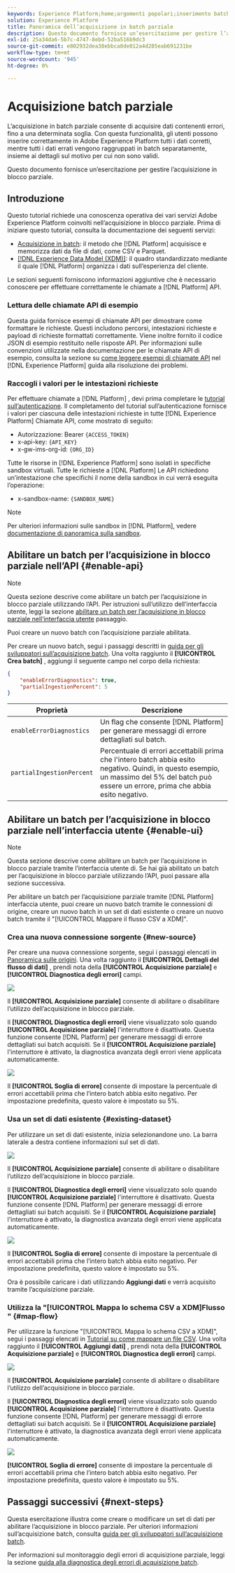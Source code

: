 ```yaml
---
keywords: Experience Platform;home;argomenti popolari;inserimento batch;inserimento batch;inserimento batch;inserimento parziale;inserimento parziale;recupero errore;recupero errore;inserimento batch parziale;inserimento batch parziale;inserimento parziale;inserimento;acquisizione;
solution: Experience Platform
title: Panoramica dell’acquisizione in batch parziale
description: Questo documento fornisce un’esercitazione per gestire l’acquisizione in blocco parziale.
exl-id: 25a34da6-5b7c-4747-8ebd-52ba516b9dc3
source-git-commit: e802932dea38ebbca8de012a4d285eab691231be
workflow-type: tm+mt
source-wordcount: '945'
ht-degree: 0%

---
```


# Acquisizione batch parziale

L’acquisizione in batch parziale consente di acquisire dati contenenti errori, fino a una determinata soglia. Con questa funzionalità, gli utenti possono inserire correttamente in Adobe Experience Platform tutti i dati corretti, mentre tutti i dati errati vengono raggruppati in batch separatamente, insieme ai dettagli sul motivo per cui non sono validi.

Questo documento fornisce un’esercitazione per gestire l’acquisizione in blocco parziale.

## Introduzione

Questo tutorial richiede una conoscenza operativa dei vari servizi Adobe Experience Platform coinvolti nell’acquisizione in blocco parziale. Prima di iniziare questo tutorial, consulta la documentazione dei seguenti servizi:

- [Acquisizione in batch](./overview.md): il metodo che [!DNL Platform] acquisisce e memorizza dati da file di dati, come CSV e Parquet.
- [[!DNL Experience Data Model (XDM)]](../../xdm/home.md): il quadro standardizzato mediante il quale [!DNL Platform] organizza i dati sull’esperienza del cliente.

Le sezioni seguenti forniscono informazioni aggiuntive che è necessario conoscere per effettuare correttamente le chiamate a [!DNL Platform] API.

### Lettura delle chiamate API di esempio

Questa guida fornisce esempi di chiamate API per dimostrare come formattare le richieste. Questi includono percorsi, intestazioni richieste e payload di richieste formattati correttamente. Viene inoltre fornito il codice JSON di esempio restituito nelle risposte API. Per informazioni sulle convenzioni utilizzate nella documentazione per le chiamate API di esempio, consulta la sezione su [come leggere esempi di chiamate API](../../landing/troubleshooting.md#how-do-i-format-an-api-request) nel [!DNL Experience Platform] guida alla risoluzione dei problemi.

### Raccogli i valori per le intestazioni richieste

Per effettuare chiamate a [!DNL Platform] , devi prima completare le [tutorial sull’autenticazione](https://www.adobe.com/go/platform-api-authentication-en). Il completamento del tutorial sull’autenticazione fornisce i valori per ciascuna delle intestazioni richieste in tutte [!DNL Experience Platform] Chiamate API, come mostrato di seguito:

- Autorizzazione: Bearer `{ACCESS_TOKEN}`
- x-api-key: `{API_KEY}`
- x-gw-ims-org-id: `{ORG_ID}`

Tutte le risorse in [!DNL Experience Platform] sono isolati in specifiche sandbox virtuali. Tutte le richieste a [!DNL Platform] Le API richiedono un’intestazione che specifichi il nome della sandbox in cui verrà eseguita l’operazione:

- x-sandbox-name: `{SANDBOX_NAME}`

>[!NOTE]
>
>Per ulteriori informazioni sulle sandbox in [!DNL Platform], vedere [documentazione di panoramica sulla sandbox](../../sandboxes/home.md).

## Abilitare un batch per l’acquisizione in blocco parziale nell’API {#enable-api}

>[!NOTE]
>
>Questa sezione descrive come abilitare un batch per l’acquisizione in blocco parziale utilizzando l’API. Per istruzioni sull’utilizzo dell’interfaccia utente, leggi la sezione [abilitare un batch per l’acquisizione in blocco parziale nell’interfaccia utente](#enable-ui) passaggio.

Puoi creare un nuovo batch con l’acquisizione parziale abilitata.

Per creare un nuovo batch, segui i passaggi descritti in [guida per gli sviluppatori sull’acquisizione batch](./api-overview.md). Una volta raggiunto il **[!UICONTROL Crea batch]** , aggiungi il seguente campo nel corpo della richiesta:

```json
{
    "enableErrorDiagnostics": true,
    "partialIngestionPercent": 5
}
```

| Proprietà | Descrizione |
| -------- | ----------- |
| `enableErrorDiagnostics` | Un flag che consente [!DNL Platform] per generare messaggi di errore dettagliati sul batch. |
| `partialIngestionPercent` | Percentuale di errori accettabili prima che l&#39;intero batch abbia esito negativo. Quindi, in questo esempio, un massimo del 5% del batch può essere un errore, prima che abbia esito negativo. |


## Abilitare un batch per l’acquisizione in blocco parziale nell’interfaccia utente {#enable-ui}

>[!NOTE]
>
>Questa sezione descrive come abilitare un batch per l’acquisizione in blocco parziale tramite l’interfaccia utente di. Se hai già abilitato un batch per l’acquisizione in blocco parziale utilizzando l’API, puoi passare alla sezione successiva.

Per abilitare un batch per l’acquisizione parziale tramite [!DNL Platform] interfaccia utente, puoi creare un nuovo batch tramite le connessioni di origine, creare un nuovo batch in un set di dati esistente o creare un nuovo batch tramite il &quot;[!UICONTROL Mappare il flusso CSV a XDM]&quot;.

### Crea una nuova connessione sorgente {#new-source}

Per creare una nuova connessione sorgente, segui i passaggi elencati in [Panoramica sulle origini](../../sources/home.md). Una volta raggiunto il **[!UICONTROL Dettagli del flusso di dati]** , prendi nota della **[!UICONTROL Acquisizione parziale]** e **[!UICONTROL Diagnostica degli errori]** campi.

![](../images/batch-ingestion/partial-ingestion/configure-batch.png)

Il **[!UICONTROL Acquisizione parziale]** consente di abilitare o disabilitare l’utilizzo dell’acquisizione in blocco parziale.

Il **[!UICONTROL Diagnostica degli errori]** viene visualizzato solo quando **[!UICONTROL Acquisizione parziale]** l&#39;interruttore è disattivato. Questa funzione consente [!DNL Platform] per generare messaggi di errore dettagliati sui batch acquisiti. Se il **[!UICONTROL Acquisizione parziale]** l&#39;interruttore è attivato, la diagnostica avanzata degli errori viene applicata automaticamente.

![](../images/batch-ingestion/partial-ingestion/configure-batch-partial-ingestion-focus.png)

Il **[!UICONTROL Soglia di errore]** consente di impostare la percentuale di errori accettabili prima che l’intero batch abbia esito negativo. Per impostazione predefinita, questo valore è impostato su 5%.

### Usa un set di dati esistente {#existing-dataset}

Per utilizzare un set di dati esistente, inizia selezionandone uno. La barra laterale a destra contiene informazioni sul set di dati.

![](../images/batch-ingestion/partial-ingestion/monitor-dataset.png)

Il **[!UICONTROL Acquisizione parziale]** consente di abilitare o disabilitare l’utilizzo dell’acquisizione in blocco parziale.

Il **[!UICONTROL Diagnostica degli errori]** viene visualizzato solo quando **[!UICONTROL Acquisizione parziale]** l&#39;interruttore è disattivato. Questa funzione consente [!DNL Platform] per generare messaggi di errore dettagliati sui batch acquisiti. Se il **[!UICONTROL Acquisizione parziale]** l&#39;interruttore è attivato, la diagnostica avanzata degli errori viene applicata automaticamente.

![](../images/batch-ingestion/partial-ingestion/monitor-dataset-partial-ingestion-focus.png)

Il **[!UICONTROL Soglia di errore]** consente di impostare la percentuale di errori accettabili prima che l’intero batch abbia esito negativo. Per impostazione predefinita, questo valore è impostato su 5%.

Ora è possibile caricare i dati utilizzando **Aggiungi dati** e verrà acquisito tramite l’acquisizione parziale.

### Utilizza la &quot;[!UICONTROL Mappa lo schema CSV a XDM]Flusso &quot; {#map-flow}

Per utilizzare la funzione &quot;[!UICONTROL Mappa lo schema CSV a XDM]&quot;, segui i passaggi elencati in [Tutorial su come mappare un file CSV](../tutorials/map-csv/overview.md). Una volta raggiunto il **[!UICONTROL Aggiungi dati]** , prendi nota della **[!UICONTROL Acquisizione parziale]** e **[!UICONTROL Diagnostica degli errori]** campi.

![](../images/batch-ingestion/partial-ingestion/xdm-csv-workflow.png)

Il **[!UICONTROL Acquisizione parziale]** consente di abilitare o disabilitare l’utilizzo dell’acquisizione in blocco parziale.

Il **[!UICONTROL Diagnostica degli errori]** viene visualizzato solo quando **[!UICONTROL Acquisizione parziale]** l&#39;interruttore è disattivato. Questa funzione consente [!DNL Platform] per generare messaggi di errore dettagliati sui batch acquisiti. Se il **[!UICONTROL Acquisizione parziale]** l&#39;interruttore è attivato, la diagnostica avanzata degli errori viene applicata automaticamente.

![](../images/batch-ingestion/partial-ingestion/xdm-csv-workflow-partial-ingestion-focus.png)

**[!UICONTROL Soglia di errore]** consente di impostare la percentuale di errori accettabili prima che l’intero batch abbia esito negativo. Per impostazione predefinita, questo valore è impostato su 5%.

## Passaggi successivi {#next-steps}

Questa esercitazione illustra come creare o modificare un set di dati per abilitare l’acquisizione in blocco parziale. Per ulteriori informazioni sull’acquisizione batch, consulta [guida per gli sviluppatori sull’acquisizione batch](./api-overview.md).

Per informazioni sul monitoraggio degli errori di acquisizione parziale, leggi la sezione [guida alla diagnostica degli errori di acquisizione batch](../quality/error-diagnostics.md).
